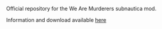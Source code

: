 Official repository for the We Are Murderers subnautica mod.

Information and download available [here](https://www.nexusmods.com/subnautica/mods/2416)
